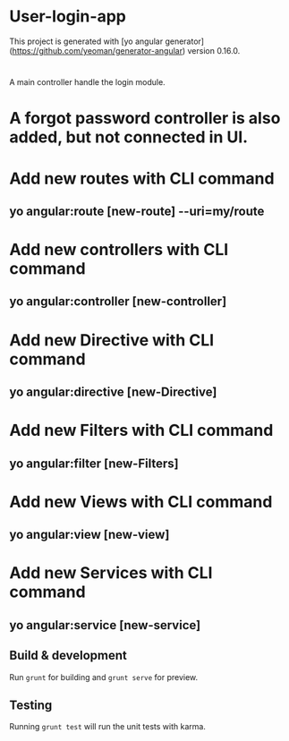 # User-login-app

This project is generated with [yo angular generator]
(https://github.com/yeoman/generator-angular)
version 0.16.0.


# 
A main controller handle the login module. 
# A  forgot password controller is also added, but not connected in UI.


# Add new routes with CLI command 
	
## yo angular:route [new-route] --uri=my/route


# Add new controllers with CLI command 
	
## yo angular:controller [new-controller]


# Add new Directive with CLI command 
	
## yo angular:directive [new-Directive]


# Add new Filters with CLI command 
	
## yo angular:filter [new-Filters]


# Add new Views with CLI command 
	
## yo angular:view [new-view]


# Add new Services with CLI command 
	
## yo angular:service [new-service]



## Build & development

Run `grunt` for building and `grunt serve` for preview.



## Testing

Running `grunt test` will run the unit tests with karma.
